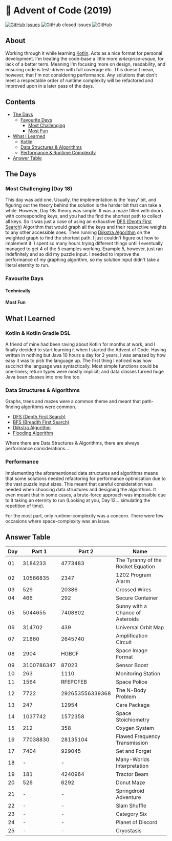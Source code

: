 # :christmas_tree: Advent of Code (2019)

[![GitHub Issues](https://img.shields.io/github/issues/TomPlum/advent-of-code-2019.svg)](https://github.com/TomPlum/advent-of-code-2019/issues)
![GitHub closed issues](https://img.shields.io/github/issues-closed/TomPlum/advent-of-code-2019?color=brightgreen)
![GitHub](https://img.shields.io/github/license/TomPlum/advent-of-code-2019?color=informational)

## About
Working through it while learning [Kotlin](https://kotlinlang.org/). Acts as a nice format for personal development. 
I'm treating the code-base a little more _enterprise-esque_, for lack of a better term.
Meaning I'm focusing more on design, readability, and ensuring code is test-driven with full coverage etc. 
This doesn't mean, however, that I'm not considering performance. Any solutions that don't meet a respectable order of
runtime complexity will be refactored and improved upon in a later pass of the days.

## Contents
* [The Days](#the-days)
  * [Favourite Days](#favourite-days)
    * [Most Challenging](#most-challenging-day-18)
    * [Most Fun](#most-fun)
* [What I Learned](#what-i-learned)
  * [Kotlin](#kotlin--kotlin-gradle-dsl)
  * [Data Structures & Algorithms](#data-structures--algorithms)
  * [Performance & Runtime Complexity](#performance)
* [Answer Table](#answer-table)

## The Days

### Most Challenging (Day 18)
This day was add one. Usually, the implementation is the 'easy' bit, and figuring out the theory behind the
solution is the harder bit that can take a while. However, Day 18s theory was simple. It was a maze
filled with doors with corresponding keys, and you had the find the shortest path to collect all keys. So it was just
a case of using an exhaustive [DFS (Depth First Search)](https://en.wikipedia.org/wiki/Depth-first_search) Algorithm
that would graph all the keys and their respective weights to any other accessible ones. Then running
[Dijkstra Algorithm](https://en.wikipedia.org/wiki/Dijkstra%27s_algorithm) on the weighted graph to find the shortest path. 
I just couldn't figure out how to implement it. I spent so many hours trying different things until I eventually managed 
to get 4 of the 5 examples working. Example 5, however, just ran indefinitely and so did my puzzle input. I needed to 
improve the performance of my graphing algorithm, so my solution input didn't take a literal eternity to run.

### Favourite Days

#### Technically

#### Most Fun

## What I Learned

### Kotlin & Kotlin Gradle DSL
A friend of mine had been raving about Kotlin for months at work, and I finally decided to start learning it when I
started the Advent of Code. Having written in nothing but Java 10 hours a day for 2 years, I was amazed by how easy it
was to pick the language up. The first thing I noticed was how succinct the language was syntactically. Most simple
functions could be one-liners; return types were mostly implicit; and data classes turned huge Java bean classes into
one line too.

### Data Structures & Algorithms
Graphs, trees and mazes were a common theme and meant that path-finding algorithms were common.

* [DFS (Depth First Search)](https://en.wikipedia.org/wiki/Depth-first_search)
* [BFS (Breadth First Search)](https://en.wikipedia.org/wiki/Breadth-first_search)
* [Dijkstra Algorithm](https://en.wikipedia.org/wiki/Dijkstra%27s_algorithm)
* [Flooding Algorithm](https://en.wikipedia.org/wiki/Flooding_algorithm)

Where there are Data Structures & Algorithms, there are always performance considerations...

### Performance
Implementing the aforementioned data structures and algorithms means that some solutions needed refactoring for 
performance optimisation due to the vast puzzle input sizes. This meant that careful consideration was needed when 
choosing data structures and designing the algorithms. It even meant that in some cases, a brute-force approach was 
impossible due to it taking an eternity to run (Looking at you, Day 12... simulating the repetition of time).

For the most part, only runtime-complexity was a concern. There were few occasions where space-complexity was an issue.

## Answer Table

| Day 	| Part 1 	| Part 2 	        | Name                                      |
|-------|-----------|-------------------|----------------------------------------   |
| 01   	| 3184233  	| 4773483           | The Tyranny of the Rocket Equation        |
| 02   	| 10566835 	| 2347              | 1202 Program Alarm                        |
| 03   	| 529      	| 20386         	| Crossed Wires                             |                    
| 04   	| 466      	| 292     	        | Secure Container                          |                                 
| 05   	| 5044655  	| 7408802 	        | Sunny with a Chance of Asteroids          |                                         
| 06   	| 314702   	| 439            	| Universal Orbit Map                       |                                
| 07   	| 21860    	| 2645740  	        | Amplification Circuit                     |
| 08   	| 2904     	| HGBCF         	| Space Image Format                        |
| 09   	| 3100786347| 87023    	        | Sensor Boost                              |
| 10  	| 263      	| 1110     	        | Monitoring Station                        |
| 11  	| 1564     	| RFEPCFEB 	        | Space Police                              |
| 12  	| 7722     	| 292653556339368  	| The N-Body Problem                        |
| 13  	| 247     	| 12954    	        | Care Package                              |
| 14  	| 1037742  	| 1572358  	        | Space Stoichiometry                       |
| 15  	| 212      	| 358             	| Oxygen System                             |
| 16  	| 77038830 	| 28135104         	| Flawed Frequency Transmission             |
| 17  	| 7404    	| 929045           	| Set and Forget                            |
| 18  	| -       	| -             	| Many-Worlds Interpretation                |
| 19  	| 181      	| 4240964          	| Tractor Beam                              |
| 20  	| 526     	| 6292             	| Donut Maze                                |
| 21  	| -       	| -             	| Springdroid Adventure                     |
| 22  	| -       	| -             	| Slam Shuffle                              |
| 23  	| -       	| -             	| Category Six                              |
| 24  	| -       	| -             	| Planet of Discord                         |
| 25  	| -       	| -             	| Cryostasis                                |